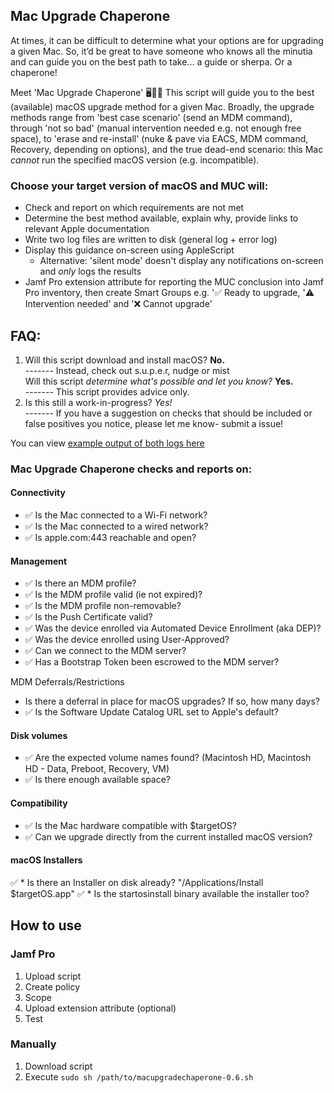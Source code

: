 ## Mac Upgrade Chaperone

At times, it can be difficult to determine what your options are for upgrading a given Mac.
So, it’d be great to have someone who knows all the minutia and can guide you on the best path to take... a guide or sherpa. Or a chaperone!

Meet 'Mac Upgrade Chaperone' 🖥️🤵‍♂️ 
This script will guide you to the best (available) macOS upgrade method for a given Mac. 
Broadly, the upgrade methods range from 'best case scenario' (send an MDM command), through 'not so bad' (manual intervention needed e.g. not enough free space), to 'erase and re-install' (nuke & pave via EACS, MDM command, Recovery, depending on options), and the true dead-end scenario: this Mac *cannot* run the specified macOS version (e.g. incompatible). 

### Choose your target version of macOS and MUC will: 
* Check and report on which requirements are not met  
* Determine the best method available, explain why, provide links to relevant Apple documentation
* Write two log files are written to disk (general log + error log)
* Display this guidance on-screen using AppleScript
	* Alternative: 'silent mode' doesn't display any notifications on-screen and *only* logs the results
* Jamf Pro extension attribute for reporting the MUC conclusion into Jamf Pro inventory, then create Smart Groups e.g. '✅ Ready to upgrade, '⚠️ Intervention needed' and '❌ Cannot upgrade'

## FAQ:
1. Will this script download and install macOS? **No.**  
------- Instead, check out s.u.p.e.r, nudge or mist  
Will this script *determine what's possible and let you know?* **Yes.**  
------- This script provides advice only. 
3. Is this still a work-in-progress? *Yes!*  
------- If you have a suggestion on checks that should be included or false positives you notice, please let me know- submit a issue!

You can view [example output of both logs here](https://github.com/stumcd/muc/blob/0466ddd52df513c698b14c5d8f7baf7c797e4d4e/example_output.md)

### Mac Upgrade Chaperone checks and reports on: 
#### Connectivity
* ✅ Is the Mac connected to a Wi-Fi network?  
* ✅ Is the Mac connected to a wired network?  
* ✅ Is apple.com:443 reachable and open?  

#### Management 
* ✅ Is there an MDM profile?  
* ✅ Is the MDM profile valid (ie not expired)?  
* ✅ Is the MDM profile non-removable?  
* ✅ Is the Push Certificate valid?
* ✅ Was the device enrolled via Automated Device Enrollment (aka DEP)?  
* ✅ Was the device enrolled using User-Approved?  
* ✅ Can we connect to the MDM server?  
* ✅ Has a Bootstrap Token been escrowed to the MDM server?  
		
MDM Deferrals/Restrictions
* Is there a deferral in place for macOS upgrades? If so, how many days?
* ✅ Is the Software Update Catalog URL set to Apple's default?  
 
#### Disk volumes
* ✅ Are the expected volume names found? (Macintosh HD, Macintosh HD - Data, Preboot, Recovery, VM) 
* ✅ Is there enough available space?
 
#### Compatibility
* ✅ Is the Mac hardware compatible with $targetOS?
* ✅ Can we upgrade directly from the current installed macOS version?
 
#### macOS Installers
✅ * Is there an Installer on disk already? "/Applications/Install $targetOS.app"
✅ * Is the startosinstall binary available the installer too? 


## How to use
### Jamf Pro
1. Upload script
2. Create policy
3. Scope
4. Upload extension attribute (optional) 
5. Test

### Manually
1. Download script
2. Execute `sudo sh /path/to/macupgradechaperone-0.6.sh`